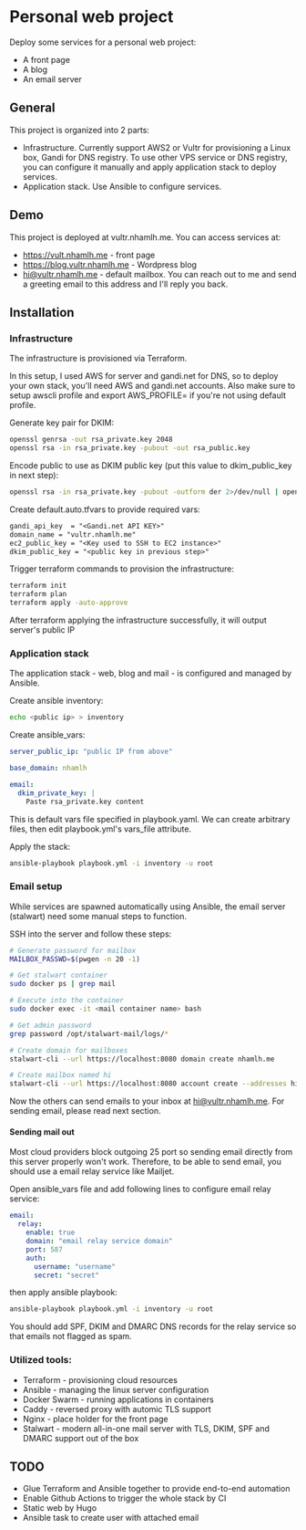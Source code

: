 
# Personal web project

Deploy some services for a personal web project:
- A front page
- A blog
- An email server

## General

This project is organized into 2 parts:
- Infrastructure. Currently support AWS2 or Vultr for provisioning a Linux box, Gandi for DNS registry. To use other VPS service or DNS registry, you can configure it manually and apply application stack to deploy services.
- Application stack. Use Ansible to configure services.

## Demo
This project is deployed at vultr.nhamlh.me. You can access services at:
- https://vult.nhamlh.me - front page
- https://blog.vultr.nhamlh.me - Wordpress blog
- hi@vultr.nhamlh.me - default mailbox. You can reach out to me and send a greeting email to this address and I'll reply you back.

## Installation

### Infrastructure
The infrastructure is provisioned via Terraform.

In this setup, I used AWS for server and gandi.net for DNS, so to deploy your own stack, you'll need AWS and gandi.net accounts. Also make sure to setup awscli profile and export AWS_PROFILE=<your profile> if you're not using default profile.

Generate key pair for DKIM:
```sh
openssl genrsa -out rsa_private.key 2048
openssl rsa -in rsa_private.key -pubout -out rsa_public.key
```

Encode public to use as DKIM public key (put this value to dkim_public_key in next step):
```sh
openssl rsa -in rsa_private.key -pubout -outform der 2>/dev/null | openssl base64 -A

```

Create default.auto.tfvars to provide required vars:
```txt
gandi_api_key  = "<Gandi.net API KEY>"
domain_name = "vultr.nhamlh.me"
ec2_public_key = "<Key used to SSH to EC2 instance>"
dkim_public_key = "<public key in previous step>"

```

Trigger terraform commands to provision the infrastructure:
```sh
terraform init
terraform plan
terraform apply -auto-approve
```

After terraform applying the infrastructure successfully, it will output server's public IP


### Application stack
The application stack - web, blog and mail - is configured and managed by Ansible.

Create ansible inventory:
```sh
echo <public ip> > inventory
```

Create ansible_vars:
```yaml
server_public_ip: "public IP from above"

base_domain: nhamlh

email:
  dkim_private_key: |
    Paste rsa_private.key content
```

This is default vars file specified in playbook.yaml. We can create arbitrary files, then edit playbook.yml's vars_file attribute.

Apply the stack:
```sh
ansible-playbook playbook.yml -i inventory -u root
```

### Email setup
While services are spawned automatically using Ansible, the email server (stalwart) need some manual steps to function.

SSH into the server and follow these steps:
```sh
# Generate password for mailbox
MAILBOX_PASSWD=$(pwgen -n 20 -1)

# Get stalwart container
sudo docker ps | grep mail

# Execute into the container
sudo docker exec -it <mail container name> bash

# Get admin password
grep password /opt/stalwart-mail/logs/*

# Create domain for mailboxes
stalwart-cli --url https://localhost:8080 domain create nhamlh.me

# Create mailbox named hi
stalwart-cli --url https://localhost:8080 account create --addresses hi@vultr.nhamlh.me hi $MAILBOX_PASSWD
```

Now the others can send emails to your inbox at hi@vultr.nhamlh.me. For sending email, please read next section.

#### Sending mail out
Most cloud providers block outgoing 25 port so sending email directly from this server properly won't work. Therefore, to be able to send email, you should use a email relay service like Mailjet.

Open ansible_vars file and add following lines to configure email relay service:

``` yaml
email:
  relay:
    enable: true
    domain: "email relay service domain"
    port: 587
    auth:
      username: "username"
      secret: "secret"
```

then apply ansible playbook:

``` sh
ansible-playbook playbook.yml -i inventory -u root
```

You should add SPF, DKIM and DMARC DNS records for the relay service so that emails not flagged as spam.

### Utilized tools:
- Terraform - provisioning cloud resources
- Ansible - managing the linux server configuration
- Docker Swarm - running applications in containers
- Caddy - reversed proxy with automic TLS support
- Nginx - place holder for the front page
- Stalwart - modern all-in-one mail server with TLS, DKIM, SPF and DMARC support out of the box

## TODO
- Glue Terraform and Ansible together to provide end-to-end automation
- Enable Github Actions to trigger the whole stack by CI
- Static web by Hugo
- Ansible task to create user with attached email
